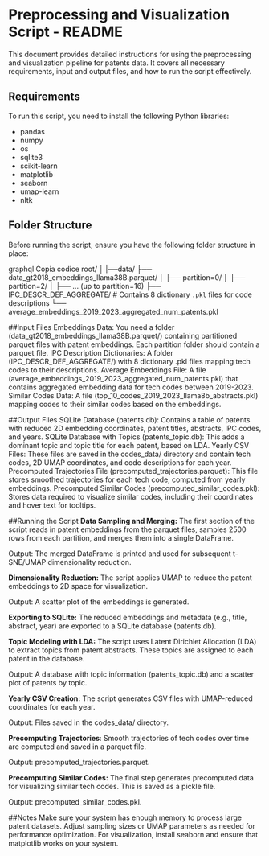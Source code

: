 # Preprocessing and Visualization Script - README

This document provides detailed instructions for using the preprocessing and visualization pipeline for patents data. It covers all necessary requirements, input and output files, and how to run the script effectively.

## Requirements

To run this script, you need to install the following Python libraries:

- pandas
- numpy
- os
- sqlite3
- scikit-learn
- matplotlib
- seaborn
- umap-learn
- nltk

## Folder Structure

Before running the script, ensure you have the following folder structure in place:

graphql
Copia codice
root/
│
|──data/
   ├── data_gt2018_embeddings_llama38B.parquet/ 
   │   ├── partition=0/
   │   ├── partition=2/
   │   ├── ... (up to partition=16)
   ├── IPC_DESCR_DEF_AGGREGATE/  # Contains 8 dictionary `.pkl` files for code descriptions
   └── average_embeddings_2019_2023_aggregated_num_patents.pkl

##Input Files
Embeddings Data: You need a folder (data_gt2018_embeddings_llama38B.parquet/) containing partitioned parquet files with patent embeddings. Each partition folder should contain a parquet file.
IPC Description Dictionaries: A folder (IPC_DESCR_DEF_AGGREGATE/) with 8 dictionary .pkl files mapping tech codes to their descriptions.
Average Embeddings File: A file (average_embeddings_2019_2023_aggregated_num_patents.pkl) that contains aggregated embedding data for tech codes between 2019-2023.
Similar Codes Data: A file (top_10_codes_2019_2023_llama8b_abstracts.pkl) mapping codes to their similar codes based on the embeddings.

##Output Files
SQLite Database (patents.db): Contains a table of patents with reduced 2D embedding coordinates, patent titles, abstracts, IPC codes, and years.
SQLite Database with Topics (patents_topic.db): This adds a dominant topic and topic title for each patent, based on LDA.
Yearly CSV Files: These files are saved in the codes_data/ directory and contain tech codes, 2D UMAP coordinates, and code descriptions for each year.
Precomputed Trajectories File (precomputed_trajectories.parquet): This file stores smoothed trajectories for each tech code, computed from yearly embeddings.
Precomputed Similar Codes (precomputed_similar_codes.pkl): Stores data required to visualize similar codes, including their coordinates and hover text for tooltips.

##Running the Script
**Data Sampling and Merging:** The first section of the script reads in patent embeddings from the parquet files, samples 2500 rows from each partition, and merges them into a single DataFrame.

Output: The merged DataFrame is printed and used for subsequent t-SNE/UMAP dimensionality reduction.

**Dimensionality Reduction:** The script applies UMAP to reduce the patent embeddings to 2D space for visualization.

Output: A scatter plot of the embeddings is generated.

**Exporting to SQLite:** The reduced embeddings and metadata (e.g., title, abstract, year) are exported to a SQLite database (patents.db).

**Topic Modeling with LDA:** The script uses Latent Dirichlet Allocation (LDA) to extract topics from patent abstracts. These topics are assigned to each patent in the database.

Output: A database with topic information (patents_topic.db) and a scatter plot of patents by topic.

**Yearly CSV Creation:** The script generates CSV files with UMAP-reduced coordinates for each year.

Output: Files saved in the codes_data/ directory.

**Precomputing Trajectories**: Smooth trajectories of tech codes over time are computed and saved in a parquet file.

Output: precomputed_trajectories.parquet.

**Precomputing Similar Codes:** The final step generates precomputed data for visualizing similar tech codes. This is saved as a pickle file.

Output: precomputed_similar_codes.pkl.

##Notes
Make sure your system has enough memory to process large patent datasets.
Adjust sampling sizes or UMAP parameters as needed for performance optimization.
For visualization, install seaborn and ensure that matplotlib works on your system.
